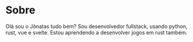 # Sobre

Olá sou o Jônatas tudo bem?
Sou desenvolvedor fullstack, usando python, rust, vue e svelte.
Estou aprendendo a desenvolver jogos em rust também.
        

